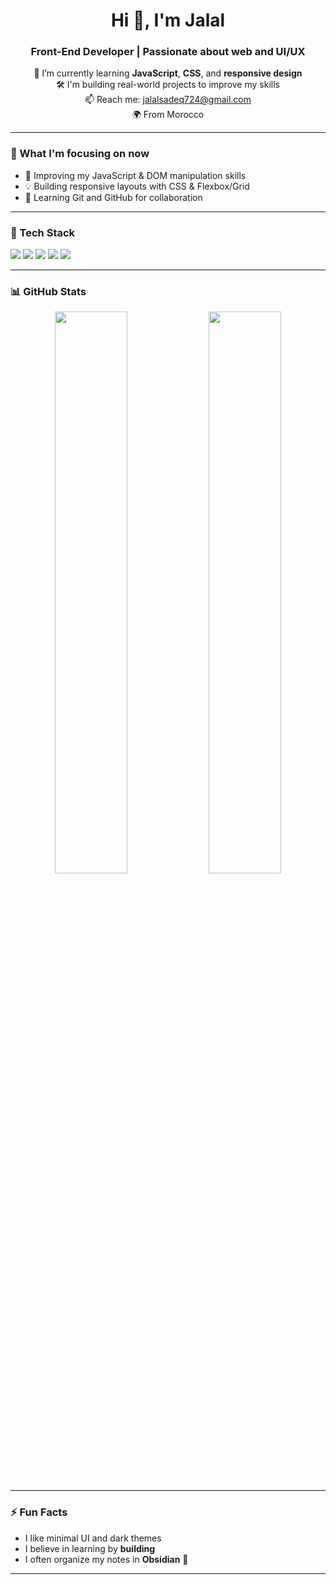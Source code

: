 <h1 align="center">Hi 👋, I'm Jalal</h1>
<h3 align="center">Front-End Developer | Passionate about web and UI/UX</h3>

<p align="center">
  🌱 I’m currently learning <strong>JavaScript</strong>, <strong>CSS</strong>, and <strong>responsive design</strong><br>
  🛠️ I'm building real-world projects to improve my skills<br>
  📫 Reach me: <a href="mailto: jalalsadeq724@gmail.com">jalalsadeq724@gmail.com</a><br>
  🌍 From Morocco
</p>

---

### 🧠 What I'm focusing on now

- 🚀 Improving my JavaScript & DOM manipulation skills
- 💡 Building responsive layouts with CSS & Flexbox/Grid
- 🔧 Learning Git and GitHub for collaboration

---

### 💼 Tech Stack

<p align="left">
  <img src="https://img.shields.io/badge/HTML5-E34F26?style=flat&logo=html5&logoColor=white" />
  <img src="https://img.shields.io/badge/CSS3-1572B6?style=flat&logo=css3&logoColor=white" />
  <img src="https://img.shields.io/badge/JavaScript-F7DF1E?style=flat&logo=javascript&logoColor=black" />
  <img src="https://img.shields.io/badge/Git-F05032?style=flat&logo=git&logoColor=white" />
  <img src="https://img.shields.io/badge/GitHub-181717?style=flat&logo=github&logoColor=white" />
</p>

---

### 📊 GitHub Stats

<p align="center">
  <img src="https://github-readme-stats.vercel.app/api?username=jalalsaa&show_icons=true&theme=tokyonight" width="48%" />
  <img src="https://github-readme-streak-stats.herokuapp.com/?user=jalalsaa&theme=tokyonight" width="48%" />
</p>

---

### ⚡ Fun Facts

- I like minimal UI and dark themes
- I believe in learning by **building**
- I often organize my notes in **Obsidian** 📓

---

<!-- Feel free to customize this section further -->